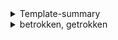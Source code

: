 <details><summary>Template-summary</summary>Template-answer <br>
Template-details
<blockquote>
Template-blockquote
</blockquote>
 </details>


<details><summary>betrokken, getrokken</summary>involved, pulled into<br>
Politie onderzoekt mogelijke ontvoeringspoging kinderen
Waterwijk - Vorige week heeft zich in Waterwijk een incident voorgedaan, waarbij mogelijk is geprobeerd om twee jonge kinderen tegen hun wil in mee te nemen. De politie heeft de zaak in onderzoek.
Het incident gebeurde rond kwart voor vier in de middag op het slufterplantsoen bij een basisschool. Volgens betrokkenen is een meisje tijdens het spelen door een man benaderd en daarna in wit busje in getrokken.
<blockquote>
Police investigating possible kidnapping attempt at children
Waterwijk - Last week an incident occurred in Waterwijk, where an attempt may have been made to take two young children against their will. The police have the matter under investigation.
The incident happened around a quarter to four in the afternoon on the Slufterplantsoen near a primary school. According to those involved, a girl was approached by a man while playing and then pulled into a white van.
</blockquote>

 </details>
